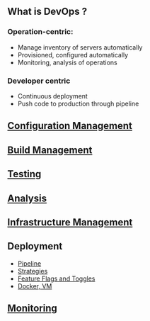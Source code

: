 ## What is DevOps ?

### Operation-centric:
- Manage inventory of servers automatically
- Provisioned, configured automatically
- Monitoring, analysis of operations

### Developer centric
- Continuous deployment
- Push code to production through pipeline


## [Configuration Management](./CM.md)

## [Build Management](./BM.md)

## [Testing](./Testing.md)

## [Analysis](./Analysis.md)

## [Infrastructure Management](./IM.md)

## Deployment
- [Pipeline](./Pipeline.md)
- [Strategies](./DeploymentStrategies)
- [Feature Flags and Toggles](./Toggles.md)
- [Docker, VM](./DockerVM.md)

## [Monitoring](./Monitoring)






